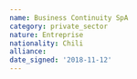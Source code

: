 ```yaml
---
name: Business Continuity SpA
category: private_sector
nature: Entreprise
nationality: Chili
alliance: 
date_signed: '2018-11-12'
---
```

    